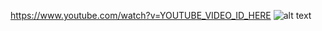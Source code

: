 https://www.youtube.com/watch?v=YOUTUBE_VIDEO_ID_HERE
![alt text](https://github.com/antecessor/Wavenet/images/BlockDiagram.JPG)